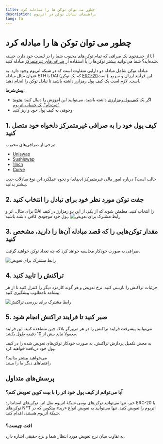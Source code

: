 ```yaml
---
title: چطور می توان توکن ها را مبادله کرد
description: راهنمای تبادل توکن در اتریوم.
lang: fa
---
```


# چطور می توان توکن ها را مبادله کرد

آیا از جستجوی یک صرافی که تمام توکن‌های محبوب شما را در لیست خود دارد، خسته شده‌اید؟ شما می‌توانید بیشتر توکن‌ها را با استفاده از [صرافی‌های غیرمتمرکز](/glossary/#dex) مبادله کنید.

مبادله توکن شامل مبادله دو دارایی متفاوت است که در شبکه اتریوم وجود دارد، به عنوان مثال مبادله ETH با DAI (که یک توکن [ERC-20](/glossary/#erc-20)است). این فرآیند ارزان و سریع است. لازم است یک کیف پول رمزارز داشته باشید تا تبادل توکن را انجام دهید.

**پیش‌شرط‌:**

- اگر یک [کیف‌پول رمزارزی](/glossary/#wallet) داشته باشید، می‌توانید این آموزش را دنبال کنید: [نحوه: "ثبت‌نام" یک حساب اتریوم](/guides/how-to-create-an-ethereum-account/)
- وجوهی به کیف پول خود واریز کنید

## 1. کیف پول خود را به صرافی غیرمتمرکز دلخواه خود متصل کنید

برخی از صرافی‌های محبوب:

- [Uniswap](https://app.uniswap.org/#/swap)
- [Sushiswap](https://www.sushi.com/swap)
- [1Inch](https://app.1inch.io/#/1/unified/swap/ETH/DAI)
- [Curve](https://curve.fi/#/ethereum/swap)

جالب است؟ درباره [امور مالی غیرمتمرکز (دیفای)](/defi/) و نحوه عملکرد این نوع مبادلات جدید بیشتر بدانید.

## 2. جفت توکن مورد نظر خود برای تبادل را انتخاب کنید

برای مثال، اتر و DAI را انتخاب کنید. مطمئن شوید که از یکی از این دو رمزارز در کیف پول خود موجودی کافی داشته باشید. ![رابط مشترک برای تعویض](./swap1.png)

## 3. مقدار توکن‌هایی را که قصد مبادله آن‌ها را دارید، مشخص کنید

صرافی به صورت خودکار محاسبه خواهد کرد که چه تعداد توکن خواهید گرفت.

![رابط مشترک برای تعویض](./swap2.png)

## 4. تراکنش را تایید کنید

جزئیات تراکنش را بازبینی کنید. نرخ تعویض و هر گونه کارمزد دیگر را کنترل کنید تا از هر پیشامد نامطلوب پیشگیری کنید.

![رابط مشترک برای بررسی تراکنش](./swap3.png)

## 5. صبر کنید تا فرایند تراکنش انجام شود

می‌توانید پیشرفت فرایند تراکنش را در هر مرورگر بلاک چین مشاهده کنید. این فرایند معمولا نباید بیش از 10 دقیقه طول بکشد.

به محض تکمیل پردازش تراکنش، به صورت خودکار توکن‌های تعویض شده را در کیف پول خود دریافت خواهید کرد.
<br />

<InfoBanner shouldSpaceBetween emoji=":eyes:">
  <div>می‌خواهید بیشتر بدانید؟</div>
  <ButtonLink href="/guides/">
    راهنماهای دیگر ما را ببینید
  </ButtonLink>
</InfoBanner>

## پرسش‌های متداول

### آیا می‌توانم از کیف پول خود اتر را با بیت کوین تعویض کنم؟

خیر، تنها می‌توانید توکن‌های بومی شبکۀ اتریوم مثل اتر، توکن‌های استاندارد ERC-20 یا توکن‌های NFT اتریوم را تعویض کنید. تنها می‌توانید به تعویض انواع «رپد» بیتکوین که در شبکۀ اتریوم هستند، اقدام کنید.

### افت چیست؟

به تفاوت میان نرخ تعویض مورد انتظار شما و نرخ حقیقی اشاره دارد.
